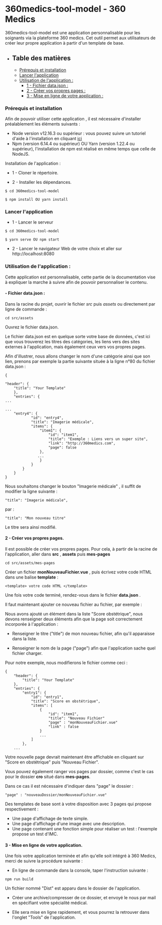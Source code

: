# 360medics-tool-model - 360 Medics 

360medics-tool-model est une application personnalisable pour les soignants via la plateforme 360 medics.
Cet outil permet aux utilisateurs de créer leur propre application à partir d'un template de base.

- ## Table des matières
    - [Prérequis et installation](#prérequis-et-installation)
    - [Lancer l'application](#lancer-lapplication)
    - [Utilisation de l'application :](#utilisation-de-lapplication-)
      - [1 - Fichier data.json :](#--fichier-datajson-)
      - [2 - Créer vos propres pages :](2---créer-vos-propres-pages)
      - [3 - Mise en ligne de votre application :](3---mise-en-ligne-de-votre-application)



### Prérequis et installation
Afin de pouvoir utiliser cette application , il est nécessaire d'installer préalablement les éléments suivants :
- Node version v12.16.3 ou supérieur : vous pouvez suivre un tutoriel d'aide à l'installation en cliquant [ici](https://openclassrooms.com/fr/courses/1056721-des-applications-ultra-rapides-avec-node-js/1056956-installer-node-js)
- Npm (version 6.14.4 ou supérieur) OU Yarn (version 1.22.4 ou supérieur), l'installation de npm est réalisé en même temps que celle de NodeJS.


Installation de l'application :
- 1 - Cloner le répertoire.
* 2 - Installer les dépendances.

```
$ cd 360medics-tool-model

$ npm install OU yarn install
```

### Lancer l'application

- 1 - Lancer le serveur

```
$ cd 360medics-tool-model

$ yarn serve OU npm start

```

- 2 - Lancer le navigateur Web de votre choix et aller sur http://localhost:8080

### Utilisation de l'application :

Cette application est personnalisable, cette partie de la documentation vise à expliquer la marche à suivre afin de pouvoir personnaliser le contenu.

#### - Fichier data.json :

Dans la racine du projet, ouvrir le fichier _src_ puis _assets_ ou directement par ligne de commande :
```
cd src/assets 
```
Ouvrez le fichier data.json.

Le fichier data.json est en quelque sorte votre base de données, c'est ici que vous trouverez les titres des catégories, les liens vers des sites externes à l'application, mais également ceux vers vos propres pages.

Afin d'illustrer, nous allons changer le nom d'une catégorie ainsi que son lien, prenons par exemple la partie suivante située à la ligne n°80 du fichier data.json :

```
{

"header": {
    "title": "Your Template"
    },
    "entries": {
...

...
    "entry4": {
            "id": "entry4",
            "title": "Imagerie médicale",
            "items": {
                "item1": {
                    "id": "item1",
                    "title": "Exemple : Liens vers un super site",
                    "link": "http://360medics.com",
                    "page": false
                },
               ...
                }
            }
        }
    }
}
```

Nous souhaitons changer le bouton "Imagerie médicale" , il suffit de modifier la ligne suivante :
```
"title": "Imagerie médicale",
```

par :

```
"title": "Mon nouveau titre"
```

Le titre sera ainsi modifié.


#### 2 - Créer vos propres pages.

Il est possible de créer vos propres pages.
Pour cela, à partir de la racine de l'application, aller dans __src__ , __assets__ puis __mes-pages__  
```
cd src/assets/mes-pages 
```

Créer un fichier __monNouveauFichier.vue__ , puis écrivez votre code HTML dans une balise __template__ : 
```
<template> votre code HTML </template> 
```

Une fois votre code terminé, rendez-vous dans le fichier __data.json__ .

Il faut maintenant ajouter ce nouveau fichier au fichier, par exemple :

Nous avons ajouté un élément dans la liste "Score obstétrique",  nous devons renseigner deux éléments afin que la page soit correctement incorporée à l'application :  

* Renseigner le titre ("title") de mon nouveau fichier, afin qu'il apparaisse dans la liste.

* Renseigner le nom de la page ("page") afin que l'application sache quel fichier charger.

Pour notre exemple, nous modifierons le fichier comme ceci : 

```
{
    "header": {
        "title": "Your Template"
    },
    "entries": {
        "entry1": {
            "id": "entry1",
            "title": "Score en obstétrique",
            "items": [
                {
                    "id": "item1",
                    "title": "Nouveau Fichier"
                    "page" : "monNouveauFichier.vue"
                    "link" : false
                }
                ...
            ]
        },
    ...
```

Votre nouvelle page devrait maintenant être affichable en cliquant sur "Score en obstétrique" puis "Nouveau Fichier".

Vous pouvez également ranger vos pages par dossier, comme c'est le cas pour le dossier __cro__ situé dans __mes-pages__.

Dans ce cas il est nécessaire d'indiquer dans "page" le dossier : 
```
"page" : "nouveauDossier/monNouveauFichier.vue"
```

Des templates de base sont à votre disposition avec 3 pages qui propose respectivement : 

* Une page d'affichage de texte simple.
* Une page d'affichage d'une image avec une description.
* Une page contenant une fonction simple pour réaliser un test : l'exemple propose un test d'IMC.


#### 3 - Mise en ligne de votre application.

Une fois votre application terminée et afin qu'elle soit intégré à 360 Medics, merci de suivre la procédure suivante : 
* En ligne de commande dans la console, taper l'instruction suivante :
```
npm run build
```
Un fichier nommé "Dist" est apparu dans le dossier de l'application.

* Créer une archive/compresser de ce dossier, et envoyé le nous par mail en spécifiant votre spécialité médical.

* Elle sera mise en ligne rapidement, et vous pourrez la retrouver dans l'onglet "Tools" de l'application.
